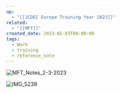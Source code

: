 ```yaml
---
up:
  - "[[JCDEC Europe Training Year 2023]]"
related:
  - "[[MFT]]"
created_date: 2023-02-03T08:00:00
tags:
  - Work
  - training
  - reference_note
---
```

![MFT_Notes_2-3-2023](https://i.imgur.com/UDPOBjy.jpg)


![IMG_5239](https://i.imgur.com/YRhwGm7.jpg)
